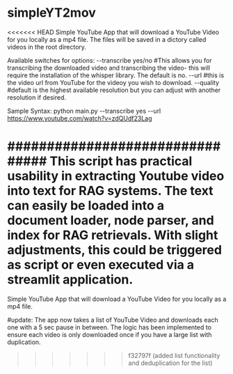 # simpleYT2mov
<<<<<<< HEAD
Simple YouTube App that will download a YouTube Video for you locally as a mp4 file. The files will be saved in a dictory called videos in the root directory.

Available switches for options:
--transcribe yes/no #This allows you for transcribing the downloaded video and transcribing the video- this will require the installation of the whisper library. The default is no.
--url <youtube-video-url> #this is the video url from YouTube for the videoy you wish to download.
--quality #default is the highest available resolution but you can adjust with another resolution if desired.

Sample Syntax:
python main.py --transcribe yes --url https://www.youtube.com/watch?v=zdQUdf23Lag

################################
This script has practical usability in extracting Youtube video into text for RAG systems. The text can easily be loaded into a document loader, node parser, and index for RAG retrievals.
With slight adjustments, this could be triggered as script or even executed via a streamlit application.
=======
Simple YouTube App that will download a YouTube Video for you locally as a mp4 file. 

#update:
The app now takes a list of YouTube Video and downloads each one with a 5 sec pause in between. The logic 
has been implemented to ensure each video is only downloaded once if you have a large list with duplication.
>>>>>>> f32797f (added list functionality and deduplication for the list)

